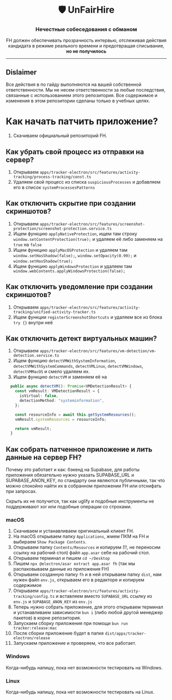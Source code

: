 <div align="center">

# 🛡️ UnFairHire

### Нечестные собеседования с обманом

FH должен обеспечивать прозрачность интервью, отслеживая действия кандидата в режиме реального времени и предотвращая списывание, **но не получилось**

---

</div>

## Dislaimer

Все действия в по гайду выполняются на вашей собственной ответственности. Мы не несем ответственности за любые последствия, связанные с использованием этого репозитория. Все содержимое и изменения в этом репозитории сделаны только в учебных целях.

# Как начать патчить приложение?

1. Скачиваем официальный репозиторий FH.

## Как убрать свой процесс из отправки на сервер?

1. Открываем `apps/tracker-electron/src/features/activity-tracking/process-tracking/const.ts`
2. Удаляем свой процесс из списка `suspiciousProcesses` и добавляем его в список `systemProcessesPatterns`

## Как отключить скрытие при создании скриншотов?

1. Открываем `apps/tracker-electron/src/features/screenshot-protection/screenshot-protection.service.ts`
2. Ищем функцию `applyNativeProtection`, ищем там строку `window.setContentProtection(true);` и удаляем её либо заменяем на `true` на `false`
3. Ищем функцию `applyMacOSProtection` и удаляем там `window.setHasShadow(false);`, `window.setOpacity(0.99);` и `window.setHasShadow(true);`
4. Ищем функцию `applyWindowsProtection` и удаляем там ` window.webContents.applyWindowsProtection(false);`

## Как отключить уведомление при создании скриншотов?

1. Открываем `apps/tracker-electron/src/features/activity-tracking/unified-activity-tracker.ts`
2. Ищем функции `registerScreenshotShortcuts` и удаляем все из блока `try {}` внутри неё

## Как отключить детект виртуальных машин?

1. Открываем `apps/tracker-electron/src/features/vm-detection/vm-detection.service.ts`
2. Ищем функцию `detectVMWithSystemInformation`, `detectVMWithSystemCommands`, `detectVMLinux`, `detectVMWindows`, `detectVMMacOS` и смело удаляем их.
3. Ищем функцию `detectVM` и заменяем её на 
```ts
  public async detectVM(): Promise<VMDetectionResult> {
    const vmResult: VMDetectionResult = {
      isVirtual: false,
      detectionMethod: "systeminformation",
    };

    const resourceInfo = await this.getSystemResources();
    vmResult.systemResources = resourceInfo;

    return vmResult;
  }
```

## Как собрать патченное приложение и лить данные на сервер FH?

Почему это работает и как: бэкенд на Supabase, для работы приложения обязательно нужно указать SUPABASE_URL и SUPABASE_ANON_KEY, по стандарту они являются публичными, так что можно спокойно найти их в собранном приложении FH или отснифать при запросах.

Скрыть их не получится, так как uglify и подобные инструменты не поддерживают xor или подобные операции со строками.

### macOS

1. Скачиваем и устанавливаем оригинальный клиент FH.
2. На macOS открываем папку `Applications`, жмем ПКМ на FH и выбираем `Show Package Contents`.
3. Открываем папку `Contents/Resources` и копируем (!!, не переносим ссылку на рабочий стол) файл `app.asar` себе на рабочий стол.
4. Открываем терминал и пишем `cd ~/Desktop`
5. Пишем `npx @electron/asar extract app.asar fh` (так мы распаковываем данные из приложения FH)
6. Открываем созданную папку `fh` и в ней открываем папку `dist`, нам нужен файл `env.js`, открываем его в редакторе и копируем содержимое
7. Открываем `apps/tracker-electron/src/features/activity-tracking/config.ts` и вставляем вместо `SUPABASE_URL` ссылку из `env.js` и `SUPABASE_ANON_KEY` из `env.js`
8. Теперь нужно собрать приложение, для этого открываем терминал и устанавливаем зависимости `bun i` (либо любой другой менеджер пакетов) в корне репозитория.
9. Запускаем сборку приложения при помощи `bun run tracker:release:mac`
10. После сборки приложение будет в папке `dist/apps/tracker-electron/release`
11. Запускаем приложение и проверяем, что все работает.

### Windows

Когда-нибудь напишу, пока нет возможности тестировать на Windows.

### Linux

Когда-нибудь напишу, пока нет возможности тестировать на Linux.